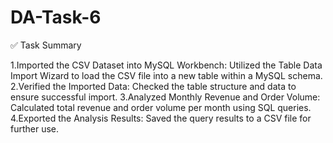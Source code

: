 # DA-Task-6

✅ Task Summary

1.Imported the CSV Dataset into MySQL Workbench:
  Utilized the Table Data Import Wizard to load the CSV file into a new table within a MySQL schema.
2.Verified the Imported Data:
  Checked the table structure and data to ensure successful import.
3.Analyzed Monthly Revenue and Order Volume:
  Calculated total revenue and order volume per month using SQL queries.
4.Exported the Analysis Results:
  Saved the query results to a CSV file for further use.
